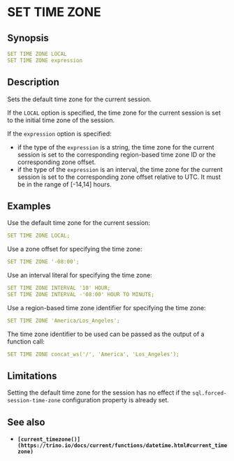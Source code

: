 # SET TIME ZONE

## Synopsis

```yaml
SET TIME ZONE LOCAL
SET TIME ZONE expression
```

## Description

Sets the default time zone for the current session.

If the `LOCAL` option is specified, the time zone for the current session is set to the initial time zone of the session.

If the `expression` option is specified:

- if the type of the `expression` is a string, the time zone for the current session is set to the corresponding region-based time zone ID or the corresponding zone offset.
- if the type of the `expression` is an interval, the time zone for the current session is set to the corresponding zone offset relative to UTC. It must be in the range of [-14,14] hours.

## Examples

Use the default time zone for the current session:

```yaml
SET TIME ZONE LOCAL;
```

Use a zone offset for specifying the time zone:

```yaml
SET TIME ZONE '-08:00';
```

Use an interval literal for specifying the time zone:

```yaml
SET TIME ZONE INTERVAL '10' HOUR;
SET TIME ZONE INTERVAL -'08:00' HOUR TO MINUTE;
```

Use a region-based time zone identifier for specifying the time zone:

```yaml
SET TIME ZONE 'America/Los_Angeles';
```

The time zone identifier to be used can be passed as the output of a function call:

```yaml
SET TIME ZONE concat_ws('/', 'America', 'Los_Angeles');
```

## Limitations

Setting the default time zone for the session has no effect if the `sql.forced-session-time-zone` configuration property is already set.

## See also

- **`[current_timezone()](https://trino.io/docs/current/functions/datetime.html#current_timezone)`**